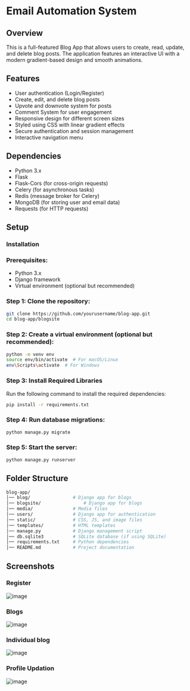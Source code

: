 # Email Automation System

## Overview
This is a full-featured Blog App that allows users to create, read, update, and delete blog posts. The application features an interactive UI with a modern gradient-based design and smooth animations.

## Features
- User authentication (Login/Register)
- Create, edit, and delete blog posts
- Upvote and downvote system for posts
- Comment System for user engagement
- Responsive design for different screen sizes
- Styled using CSS with linear gradient effects
- Secure authentication and session management
- Interactive navigation menu

## Dependencies
- Python 3.x
- Flask
- Flask-Cors (for cross-origin requests)
- Celery (for asynchronous tasks)
- Redis (message broker for Celery)
- MongoDB (for storing user and email data)
- Requests (for HTTP requests)

## Setup
### Installation

### Prerequisites:
- Python 3.x
- Django framework
- Virtual environment (optional but recommended)

### Step 1: Clone the repository:
```bash
git clone https://github.com/yourusername/blog-app.git
cd blog-app/blogsite
```
### Step 2: Create a virtual environment (optional but recommended):
```bash
python -m venv env
source env/bin/activate  # For macOS/Linux
env\Scripts\activate  # For Windows
```
### Step 3: Install Required Libraries
Run the following command to install the required dependencies:
```bash
pip install -r requirements.txt
```
### Step 4: Run database migrations:
```bash
python manage.py migrate
```

### Step 5: Start the server:
```bash
python manage.py runserver
```

## Folder Structure
```bash
blog-app/
│── blog/                # Django app for blogs
│── blogsite/                # Django app for blogs
│── media/               # Media files
│── users/               # Django app for authentication
│── static/              # CSS, JS, and image files
│── templates/           # HTML templates
│── manage.py            # Django management script
│── db.sqlite3           # SQLite database (if using SQLite)
│── requirements.txt     # Python dependencies
│── README.md            # Project documentation
```
## Screenshots

### Register
![image](https://github.com/user-attachments/assets/52d3d512-0509-49e1-9ca8-9d80b0b46d0b)

### Blogs
![image](https://github.com/user-attachments/assets/00170d6a-05df-4cc7-bf84-da0a3b9adf0c)

### Individual blog
![image](https://github.com/user-attachments/assets/100b4467-10e5-4503-bff6-315828a44bab)

### Profile Updation
![image](https://github.com/user-attachments/assets/3db1f6a1-b95e-4c12-8dcf-6232b2d324e0)
